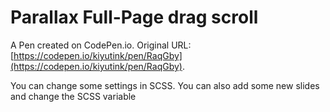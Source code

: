 # Parallax Full-Page drag scroll

A Pen created on CodePen.io. Original URL: [https://codepen.io/kiyutink/pen/RaqGby](https://codepen.io/kiyutink/pen/RaqGby).

You can change some settings in SCSS. You can also add some new slides and change the SCSS variable
